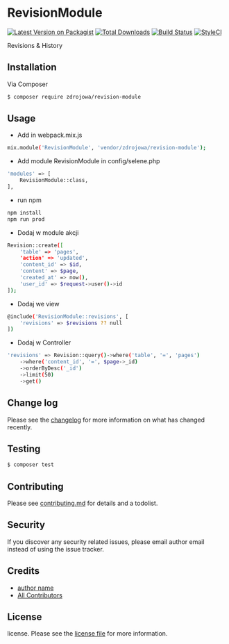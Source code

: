 # RevisionModule

[![Latest Version on Packagist][ico-version]][link-packagist]
[![Total Downloads][ico-downloads]][link-downloads]
[![Build Status][ico-travis]][link-travis]
[![StyleCI][ico-styleci]][link-styleci]

Revisions & History

## Installation

Via Composer

``` bash
$ composer require zdrojowa/revision-module
```

## Usage
- Add in webpack.mix.js

``` bash
mix.module('RevisionModule', 'vendor/zdrojowa/revision-module');
```

- Add module RevisionModule in config/selene.php

``` bash
'modules' => [
    RevisionModule::class,
],
```

- run npm

``` bash
npm install
npm run prod
```

- Dodaj w module akcji

``` bash
Revision::create([
    'table' => 'pages',
    'action' => 'updated',
    'content_id' => $id,
    'content' => $page,
    'created_at' => now(),
    'user_id' => $request->user()->id
]);
```

- Dodaj we view

``` bash
@include('RevisionModule::revisions', [
    'revisions' => $revisions ?? null
])
```

- Dodaj w Controller
   
``` bash
'revisions' => Revision::query()->where('table', '=', 'pages')
    ->where('content_id', '=', $page->_id)
    ->orderByDesc('_id')
    ->limit(50)
    ->get()
```

## Change log

Please see the [changelog](changelog.md) for more information on what has changed recently.

## Testing

``` bash
$ composer test
```

## Contributing

Please see [contributing.md](contributing.md) for details and a todolist.

## Security

If you discover any security related issues, please email author email instead of using the issue tracker.

## Credits

- [author name][link-author]
- [All Contributors][link-contributors]

## License

license. Please see the [license file](license.md) for more information.

[ico-version]: https://img.shields.io/packagist/v/zdrojowa/revision-module.svg?style=flat-square
[ico-downloads]: https://img.shields.io/packagist/dt/zdrojowa/revision-module.svg?style=flat-square
[ico-travis]: https://img.shields.io/travis/zdrojowa/revision-module/master.svg?style=flat-square
[ico-styleci]: https://styleci.io/repos/12345678/shield

[link-packagist]: https://packagist.org/packages/zdrojowa/revision-module
[link-downloads]: https://packagist.org/packages/zdrojowa/revision-module
[link-travis]: https://travis-ci.org/zdrojowa/revision-module
[link-styleci]: https://styleci.io/repos/12345678
[link-author]: https://github.com/zdrojowa
[link-contributors]: ../../contributors
